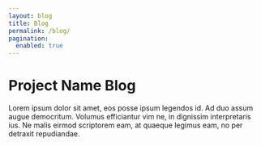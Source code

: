 ```yaml
---
layout: blog
title: Blog
permalink: /blog/
pagination: 
  enabled: true
---
```


# Project Name Blog

Lorem ipsum dolor sit amet, eos posse ipsum legendos id. Ad duo assum augue democritum. Volumus efficiantur vim ne, in dignissim interpretaris ius. Ne malis eirmod scriptorem eam, at quaeque legimus eam, no per detraxit repudiandae.
